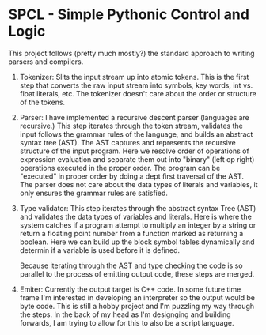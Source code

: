 # SPCL - Simple Pythonic Control and Logic

This project follows (pretty much mostly?) the standard approach to writing
parsers and compilers.

1. Tokenizer: Slits the input stream up into atomic tokens. This is the first
   step that converts the raw input stream into symbols, key words, int vs.
   float literals, etc.  The tokenizer doesn't care about the order or structure
   of the tokens.

2. Parser:  I have implemented a recursive descent parser (languages are
   recursive.)  This step iterates through the token stream, validates the input
   follows the grammar rules of the language, and builds an abstract syntax tree
   (AST).  The AST captures and represents the recursive structure of the input
   program.  Here we resolve order of operations of expression evaluation and
   separate them out into "binary" (left op right) operations executed in the
   proper order.  The program can be "executed" in proper order by doing a dept
   first traversal of the AST.  The parser does not care about the data types of
   literals and variables, it only ensures the grammar rules are satisfied.

3. Type validator: This step iterates through the abstract syntax Tree (AST) and
   validates the data types of variables and literals.  Here is where the system
   catches if a program attempt to multiply an integer by a string or return a
   floating point number from a function marked as returning a boolean.  Here we
   can build up the block symbol tables dynamically and determin if a variable
   is used before it is defined.

   Because iterating through the AST and type checking the code is so parallel
   to the process of emitting output code, these steps are merged.

4. Emiter: Currently the output target is C++ code.  In some future time frame
   I'm interested in developing an interpreter so the output would be byte code.
   This is still a hobby project and I'm puzzling my way through the steps.  In
   the back of my head as I'm designging and building forwards, I am trying to
   allow for this to also be a script language.
